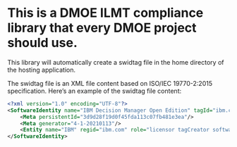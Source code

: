 # This is a DMOE ILMT compliance library that every DMOE project should use.

This library will automatically create a swidtag file in the home directory of the hosting application.

The swidtag file is an XML file content based on ISO/IEC 19770-2:2015 specification. Here’s an example of the swidtag file content:

```xml
<?xml version="1.0" encoding="UTF-8"?>
<SoftwareIdentity name="IBM Decision Manager Open Edition" tagId="ibm.com-3d9d28f19d0f45fda113c07fb481e3ea-9.0.0" version="9.0.0" versionScheme="multipartnumeric" xml:lang="en" xmlns="http://standards.iso.org/iso/19770/-2/2015/schema.xsd" xmlns:ds="http://www.w3.org/2000/09/xmldsig#" xmlns:xsi="http://www.w3.org/2001/XMLSchema-instance" xsi:schemaLocation="http://standards.iso.org/iso/19770/-2/2015-current/schema.xsd schema.xsd">
    <Meta persistentId="3d9d28f19d0f45fda113c07fb481e3ea"/>
    <Meta generator="4-1-20210113"/>
    <Entity name="IBM" regid="ibm.com" role="licensor tagCreator softwareCreator"/>
</SoftwareIdentity>
```